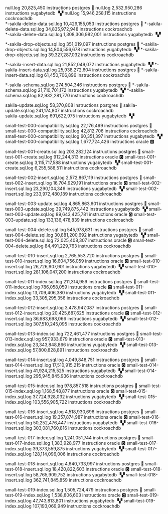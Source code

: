 
null.log                                           20,825,450 instructions        postgres 🐘
null.log                                        2,532,950,286 instructions      yugabytedb ▝▞
null.log                                       15,946,258,115 instructions     cockroachdb  
*-sakila-delete-data.sql.log                   10,429,155,053 instructions        postgres 🐘
*-sakila-delete-data.sql.log                   34,835,972,948 instructions     cockroachdb  
*-sakila-delete-data.sql.log                1,308,306,982,001 instructions      yugabytedb ▝▞

*-sakila-drop-objects.sql.log                     351,019,097 instructions        postgres 🐘
*-sakila-drop-objects.sql.log                  14,804,556,678 instructions      yugabytedb ▝▞
*-sakila-drop-objects.sql.log                  39,327,287,032 instructions     cockroachdb  

*-sakila-insert-data.sql.log                   21,852,049,072 instructions      yugabytedb ▝▞
*-sakila-insert-data.sql.log                   25,938,272,604 instructions        postgres 🐘
*-sakila-insert-data.sql.log                   61,450,706,896 instructions     cockroachdb  

*-sakila-schema.sql.log                           274,504,346 instructions        postgres 🐘
*-sakila-schema.sql.log                        21,710,701,172 instructions      yugabytedb ▝▞
*-sakila-schema.sql.log                        82,932,281,770 instructions     cockroachdb  

sakila-update.sql.log                              58,370,808 instructions        postgres 🐘
sakila-update.sql.log                             241,174,807 instructions     cockroachdb  
sakila-update.sql.log                             691,622,975 instructions      yugabytedb ▝▞

small-test-000-compatibility.sql.log                     22,176,499 instructions        postgres 🐘
small-test-000-compatibility.sql.log                     42,812,706 instructions     cockroachdb  
small-test-000-compatibility.sql.log                     60,351,397 instructions      yugabytedb ▝▞
small-test-000-compatibility.sql.log                  1,677,724,426 instructions          oracle 🅾️ 

small-test-001-create.sql.log                     203,282,124 instructions        postgres 🐘
small-test-001-create.sql.log                     912,244,313 instructions          oracle 🅾️ 
small-test-001-create.sql.log                   3,115,717,588 instructions      yugabytedb ▝▞
small-test-001-create.sql.log                   6,255,588,511 instructions     cockroachdb  

small-test-002-insert.sql.log                   2,572,867,119 instructions        postgres 🐘
small-test-002-insert.sql.log                  16,704,929,191 instructions          oracle 🅾️ 
small-test-002-insert.sql.log                  23,290,104,346 instructions      yugabytedb ▝▞
small-test-002-insert.sql.log                 233,972,480,189 instructions     cockroachdb  

small-test-003-update.sql.log                   4,865,863,601 instructions        postgres 🐘
small-test-003-update.sql.log                  39,749,875,442 instructions      yugabytedb ▝▞
small-test-003-update.sql.log                  89,643,425,781 instructions          oracle 🅾️ 
small-test-003-update.sql.log                 133,136,478,839 instructions     cockroachdb  

small-test-004-delete.sql.log                     545,978,631 instructions        postgres 🐘
small-test-004-delete.sql.log                  30,881,200,692 instructions      yugabytedb ▝▞
small-test-004-delete.sql.log                  72,025,408,307 instructions          oracle 🅾️ 
small-test-004-delete.sql.log                  84,491,229,763 instructions     cockroachdb  

small-test-010-insert.sql.log                   2,765,553,720 instructions        postgres 🐘
small-test-010-insert.sql.log                  16,604,756,059 instructions          oracle 🅾️ 
small-test-010-insert.sql.log                  26,726,907,901 instructions      yugabytedb ▝▞
small-test-010-insert.sql.log                 281,106,047,200 instructions     cockroachdb  

small-test-011-index.sql.log                      211,314,959 instructions        postgres 🐘
small-test-011-index.sql.log                      786,058,059 instructions          oracle 🅾️ 
small-test-011-index.sql.log                   13,709,406,380 instructions      yugabytedb ▝▞
small-test-011-index.sql.log                   33,305,295,356 instructions     cockroachdb  

small-test-012-insert.sql.log                   3,478,947,087 instructions        postgres 🐘
small-test-012-insert.sql.log                  20,425,687,625 instructions          oracle 🅾️ 
small-test-012-insert.sql.log                  36,683,698,066 instructions      yugabytedb ▝▞
small-test-012-insert.sql.log                 307,510,245,095 instructions     cockroachdb  

small-test-013-index.sql.log                      722,461,477 instructions        postgres 🐘
small-test-013-index.sql.log                      957,933,679 instructions          oracle 🅾️ 
small-test-013-index.sql.log                   23,343,848,866 instructions      yugabytedb ▝▞
small-test-013-index.sql.log                   57,800,828,891 instructions     cockroachdb  

small-test-014-insert.sql.log                   4,049,848,751 instructions        postgres 🐘
small-test-014-insert.sql.log                  17,510,915,215 instructions          oracle 🅾️ 
small-test-014-insert.sql.log                  41,924,215,525 instructions      yugabytedb ▝▞
small-test-014-insert.sql.log                 295,945,845,936 instructions     cockroachdb  

small-test-015-index.sql.log                      978,857,518 instructions        postgres 🐘
small-test-015-index.sql.log                    1,168,548,877 instructions          oracle 🅾️ 
small-test-015-index.sql.log                   37,724,928,032 instructions      yugabytedb ▝▞
small-test-015-index.sql.log                  103,556,905,722 instructions     cockroachdb  

small-test-016-insert.sql.log                   4,518,930,696 instructions        postgres 🐘
small-test-016-insert.sql.log                  19,357,874,987 instructions          oracle 🅾️ 
small-test-016-insert.sql.log                  50,252,476,447 instructions      yugabytedb ▝▞
small-test-016-insert.sql.log                 303,081,760,816 instructions     cockroachdb  

small-test-017-index.sql.log                    1,241,051,744 instructions        postgres 🐘
small-test-017-index.sql.log                    1,383,928,977 instructions          oracle 🅾️ 
small-test-017-index.sql.log                   39,373,559,875 instructions      yugabytedb ▝▞
small-test-017-index.sql.log                  128,114,096,006 instructions     cockroachdb  

small-test-018-insert.sql.log                   4,640,733,997 instructions        postgres 🐘
small-test-018-insert.sql.log                  18,420,822,603 instructions          oracle 🅾️ 
small-test-018-insert.sql.log                  58,765,909,752 instructions      yugabytedb ▝▞
small-test-018-insert.sql.log                 362,741,845,859 instructions     cockroachdb  

small-test-019-index.sql.log                    1,505,724,479 instructions        postgres 🐘
small-test-019-index.sql.log                    1,538,806,603 instructions          oracle 🅾️ 
small-test-019-index.sql.log                   47,743,813,801 instructions      yugabytedb ▝▞
small-test-019-index.sql.log                  107,193,069,949 instructions     cockroachdb  
